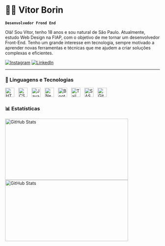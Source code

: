 # 👨‍💻 Vitor Borin

**`Desenvolvedor Frond End`**

Olá! Sou Vitor, tenho 18 anos e sou natural de São Paulo. Atualmente, estudo Web Design na FIAP, com o objetivo de me tornar um desenvolvedor Front-End. Tenho um grande interesse em tecnologia, sempre motivado a aprender novas ferramentas e técnicas que me ajudem a criar soluções complexas e eficientes.

<p align="left">
      <a href="https://www.instagram.com/vitor.gx_/">
         <img alt="Instagram" title="Me siga no Instagram" src="https://img.shields.io/badge/Instagram-E4405F?style=for-the-badge&logo=instagram&logoColor=white"/></a>
      <a href="https://www.linkedin.com/in/vitor-borin-a85603322/">
         <img alt="LinkedIn" title="Me siga no LinkedIn" src="https://img.shields.io/badge/LinkedIn-0077B5?style=for-the-badge&logo=linkedin&logoColor=white"/></a> 
</p>

---

### 🧰 Linguagens e Tecnologias
<img 
    align="left" 
    alt="HTML"
    title="HTML" 
    width="30px" 
    style="padding-right: 10px;" 
    src="https://cdn.jsdelivr.net/gh/devicons/devicon@latest/icons/html5/html5-original.svg" 
/>
<img 
    align="left" 
    alt="CSS" 
    title="CSS"
    width="30px" 
    style="padding-right: 10px;" 
    src="https://cdn.jsdelivr.net/gh/devicons/devicon@latest/icons/css3/css3-original.svg" 
/>
<img 
    align="left" 
    alt="JavaScript" 
    title="JavaScript"
    width="30px" 
    style="padding-right: 10px;" 
    src="https://cdn.jsdelivr.net/gh/devicons/devicon@latest/icons/javascript/javascript-original.svg" 
/>
<img 
    align="left" 
    alt="Next.js" 
    title="Next.js"
    width="30px" 
    style="padding-right: 10px;" 
    src="https://cdn.jsdelivr.net/gh/devicons/devicon@latest/icons/nextjs/nextjs-original.svg" 
/>
<img 
    align="left" 
    alt="Bootstrap"
    title="Bootstrap" 
    width="30px" 
    style="padding-right: 10px;" 
    src="https://cdn.jsdelivr.net/gh/devicons/devicon@latest/icons/bootstrap/bootstrap-original.svg" 
/>
<img 
    align="left" 
    alt="Tailwind" 
    title="Tailwind"
    width="30px" 
    style="padding-right: 10px;" 
    src="https://cdn.jsdelivr.net/gh/devicons/devicon@latest/icons/tailwindcss/tailwindcss-original.svg" 
/>
<img 
    align="left" 
    alt="SASS" 
    title="SASS"
    width="30px" 
    style="padding-right: 10px;" 
    src="https://cdn.jsdelivr.net/gh/devicons/devicon@latest/icons/sass/sass-original.svg" 
/>
<img 
    align="left" 
    alt="Git" 
    title="Git"
    width="30px" 
    style="padding-right: 10px;" 
    src="https://cdn.jsdelivr.net/gh/devicons/devicon@latest/icons/git/git-original.svg" 
/>

<br/>
<br/>

### 📊 Estatísticas

<p>
  <img
    align="left" 
    alt="GitHub Stats" 
    height="200"
    width="400px"    
    style="padding-right: 10px;" 
    src="https://github-readme-stats.vercel.app/api?username=Vitor-Borin&show_icons=true&theme=tokyonight&include_all_commits=true&locale=pt-br" 
  />
<img 
      align="left" 
      alt="GitHub Stats" 
      height="200"
      width="400px" 
      src="https://github-readme-stats.vercel.app/api/top-langs/?username=Vitor-Borin&theme=tokyonight&layout=compact&custom_title=Tecnologias&langs_count=9" 
  />
</p>
